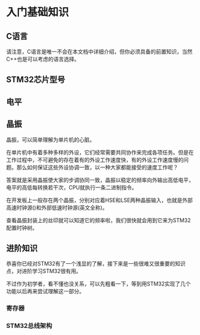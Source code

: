 # 入门基础知识

## C语言
请注意，C语言是唯一不会在本文档中详细介绍，但你必须具备的前置知识，当然C++也是可以考虑的语言选择。

## STM32芯片型号


## 电平

## 晶振
晶振，可以简单理解为单片机的心脏。

在单片机中有着多种多样的外设，它们经常需要共同协作来完成各项任务。但是在工作过程中，不可避免的存在着有的外设工作速度快，有的外设工作速度慢的问题。那么如何保证这些外设协调一致，以一种大家都能接受的速度工作呢？

答案就是采用晶振使大家的步调协同一致，晶振以稳定的频率向外输出高低电平，电平的高低每转换若干次，CPU就执行一条二进制指令。

在开发板上一般存在两个晶振，分别对应着HSE和LSE两种晶振输入，也就是外部高速时钟源()和外部低速时钟源(英文全称)。

查看晶振封装上的丝印就可以知道它的频率啦，我们很快就会用到它来为STM32配置时钟树。



## 进阶知识
恭喜你已经对STM32有了一个浅显的了解，接下来是一些很难又很重要的知识点，对进阶学习STM32很有用。

不过作为初学者，看不懂也没关系，可以先粗看一下，等到用STM32实现了几个功能以后再来尝试理解这一部分。
### 寄存器

### STM32总线架构
